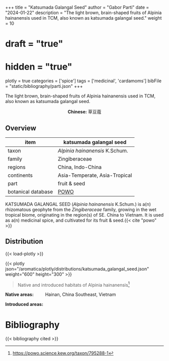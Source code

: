 +++
title = "Katsumada Galangal Seed"
author = "Gabor Parti"
date = "2024-01-22"
description = "The light brown, brain-shaped fruits of Alpinia hainanensis used in TCM, also known as katsumada galangal seed."
weight = 10
# draft = "true"
# hidden = "true"
plotly = true
categories = ['spice']
tags = ['medicinal', 'cardamoms']
bibFile = "static/bibliography/parti.json"
+++

The light brown, brain-shaped fruits of Alpinia hainanensis used in TCM, also known as katsumada galangal seed.

[<i class="fab fa-wikipedia-w"></i>](https://zh.wikipedia.org/wiki/%E8%8D%89%E8%B1%86%E8%94%BB)

<center>

**Chinese:** <span class="traditional-chinese-text">草豆蔻</span>

</center>

## Overview

|       item       |              katsumada galangal seed              |
|------------------|---------------------------------------------------|
|       taxon      |           *Alpinia hainanensis* K.Schum.          |
|      family      |                   Zingiberaceae                   |
|      regions     |                 China, Indo-China                 |
|    continents    |           Asia-Temperate, Asia-Tropical           |
|       part       |                    fruit & seed                   |
|botanical database|[POWO](https://powo.science.kew.org/taxon/795288-1)|

KATSUMADA GALANGAL SEED (*Alpinia hainanensis* K.Schum.) is a(n) rhizomatous geophyte from the *Zingiberaceae* family, growing in the wet tropical biome, originating in the region(s) of SE. China to Vietnam. It is used as a(n) medicinal spice, and cultivated for its fruit & seed.{{< cite "powo" >}}



## Distribution

{{< load-plotly >}}

{{< plotly json="/aromatica/plotly/distributions/katsumada_galangal_seed.json" weight="600" height="300" >}}

>Native and introduced habitats of Alpinia hainanensis[^powo]

[^powo]: https://powo.science.kew.org/taxon/795288-1

<p style="text-align:left;">

**Native areas:** &ensp; &ensp; &ensp; Hainan, China Southeast, Vietnam

**Introduced areas:** 

</p>



# Bibliography

{{< bibliography cited >}}

